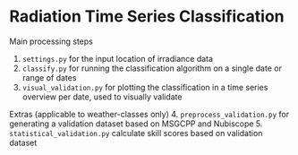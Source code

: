 # Radiation Time Series Classification

Main processing steps
1. `settings.py` for the input location of irradiance data
2. `classify.py` for running the classification algorithm on a single date or range of dates
3. `visual_validation.py` for plotting the classification in a time series overview per date, used to visually validate

Extras (applicable to weather-classes only)
4. `preprocess_validation.py` for generating a validation dataset based on MSGCPP and Nubiscope
5. `statistical_validation.py` calculate skill scores based on validation dataset